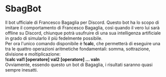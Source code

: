 # SbagBot
Il bot ufficiale di Francesco Bagaglia per Discord.
Questo bot ha lo scopo di imitare il comportamento di Francesco Bagaglia, così quando il vero lui sarà offline su Discord, chiunque potrà usufruire di una sua intelligenza artificiale in grado di simularlo il più fedelmente possibile.<br>
Per ora l'unico comando disponibile è <b>!calc</b>, che permetterà di eseguire una tra le quattro operazioni aritmetiche fondamentali: somma, sottrazione, divisione e moltiplicazione:<br>
<b>!calc val1 [operatore] val2 [operatore] ... valn</b><br>
Ovviamente, essendo questo un bot di Bagaglia, i risultati saranno quasi sempre inesatti.
